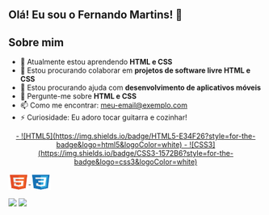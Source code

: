 ## Olá! Eu sou o Fernando Martins! 👋

## Sobre mim
- 🌱 Atualmente estou aprendendo **HTML e CSS**
- 👯 Estou procurando colaborar em **projetos de software livre HTML e CSS**
- 🤔 Estou procurando ajuda com **desenvolvimento de aplicativos móveis**
- 💬 Pergunte-me sobre **HTML e CSS**
- 📫 Como me encontrar: [meu-email@exemplo.com](feerlbm88@gmail.com)
- ⚡ Curiosidade: Eu adoro tocar guitarra e cozinhar!
 
<div align="center">
  <a href="https://github.com/Danafex88">
  - ![HTML5](https://img.shields.io/badge/HTML5-E34F26?style=for-the-badge&logo=html5&logoColor=white)
  - ![CSS3](https://img.shields.io/badge/CSS3-1572B6?style=for-the-badge&logo=css3&logoColor=white)
</div>
  <div style="display: inline_block"><br>
   
  
  <img align="center" alt="Danafex88-HTML" height="30" width="40" src="https://raw.githubusercontent.com/devicons/devicon/master/icons/html5/html5-original.svg">
  <img align="center" alt="Danafex88-CSS" height="30" width="40" src="https://raw.githubusercontent.com/devicons/devicon/master/icons/css3/css3-original.svg">
  
    
  </div>
  <br>
  
  <div> 
  <a href="https://instagram.com/feerlbm88" target="_blank"><img src="https://img.shields.io/badge/-Instagram-%23E4405F?style=for-the-badge&logo=instagram&logoColor=white" target="_blank"></a>
  <a href = "mailto:feerlbm88@gmail.com"><img src="https://img.shields.io/badge/Gmail-D14836?style=for-the-badge&logo=gmail&logoColor=white" target="_blank"></a>
 
